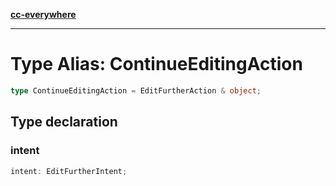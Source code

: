 [**cc-everywhere**](../../../../../index.md)

***

# Type Alias: ContinueEditingAction

```ts
type ContinueEditingAction = EditFurtherAction & object;
```

## Type declaration

### intent

```ts
intent: EditFurtherIntent;
```
